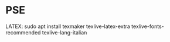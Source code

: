 # PSE


LATEX:
sudo apt install texmaker texlive-latex-extra texlive-fonts-recommended texlive-lang-italian
